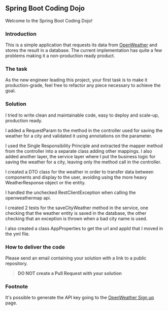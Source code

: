 Spring Boot Coding Dojo
---

Welcome to the Spring Boot Coding Dojo!

### Introduction

This is a simple application that requests its data from [OpenWeather](https://openweathermap.org/) and stores the result in a database. The current implementation has quite a few problems making it a non-production ready product.

### The task

As the new engineer leading this project, your first task is to make it production-grade, feel free to refactor any piece
necessary to achieve the goal.

### Solution

I tried to write clean and maintainable code, easy to deploy and scale-up, production ready.

I added a RequestParam to the method in the controller used for saving the weather for a city and validated it using annotations on the parameter.

I used the Single Responsibility Principle and extracted the mapper method from the controller into a separate class adding other mappings. I also added another layer, the service layer where I put the business logic for saving the weather for a city, leaving only the method call in the controller.

I created a DTO class for the weather in order to transfer data between components and display to the user, avoiding using the more heavy WeatherResponse object or the entity.

I handled the unchecked RestClientException when calling the openweathermap api.

I created 2 tests for the saveCityWeather method in the service, one checking that the weather entity is saved in the database, the other checking that an exception is thrown when a bad city name is used.

I also created a class AppProperties to get the url and appId that I moved in the yml file.

### How to deliver the code

Please send an email containing your solution with a link to a public repository.

>**DO NOT create a Pull Request with your solution**

### Footnote
It's possible to generate the API key going to the [OpenWeather Sign up](https://openweathermap.org/appid) page.
